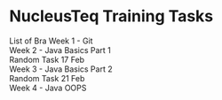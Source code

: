 # NucleusTeq Training Tasks
List of Bra
Week 1 - Git <br>
Week 2 - Java Basics Part 1 <br>
Random Task 17 Feb <br>
Week 3 - Java Basics Part 2 <br>
Random Task 21 Feb <br>
Week 4 - Java OOPS <br>


